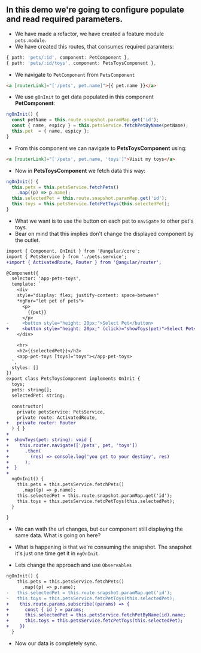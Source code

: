 ## In this demo we're going to configure populate and read required parameters.

* We have made a refactor, we have created a feature module `pets.module`.
* We have created this routes, that consumes required paramters:

```typescript
{ path: 'pets/:id', component: PetComponent },
{ path: 'pets/:id/toys', component: PetsToysComponent },
```
* We navigate to `PetComponent` from `PetsComponent`

```html
<a [routerLink]="['/pets', pet.name]">{{ pet.name }}</a>
```

* We use `gOnInit` to get data populated in this component __PetComponent__:

```typescript
ngOnInit() {
  const petName = this.route.snapshot.paramMap.get('id');
  const { name, espicy } = this.petsService.fetchPetByName(petName);
  this.pet  = { name, espicy };
}
```

* From this component we can navigate to __PetsToysComponent__ using:

```html
<a [routerLink]="['/pets', pet.name, 'toys']">Visit my toys</a>
```

* Now in __PetsToysComponent__ we fetch data this way: 

```typescript
ngOnInit() {
  this.pets = this.petsService.fetchPets()
    .map((p) => p.name);
  this.selectedPet = this.route.snapshot.paramMap.get('id');
  this.toys = this.petsService.fetcPetToys(this.selectedPet);
}
```

* What we want is to use the button on each pet to `navigate` to other pet's toys.
* Bear on mind that this implies don't change the displayed component by the outlet.  

```diff pets-toys.component.ts
import { Component, OnInit } from '@angular/core';
import { PetsService } from './pets.service';
+import { ActivatedRoute, Router } from '@angular/router';

@Component({
  selector: 'app-pets-toys',
  template: `
    <div
    style="display: flex; justify-content: space-between"
    *ngFor="let pet of pets">
      <p>
        {{pet}}
      </p>
-     <button style="height: 20px;">Select Pet</button>
+     <button style="height: 20px;" (click)="showToys(pet)">Select Pet</button>
    </div>

    <hr>
    <h2>{{selectedPet}}</h2>
    <app-pet-toys [toys]="toys"></app-pet-toys>
  `,
  styles: []
})
export class PetsToysComponent implements OnInit {
  toys;
  pets: string[];
  selectedPet: string;

  constructor(
    private petsService: PetsService,
    private route: ActivatedRoute,
+   private router: Router
  ) { }
+
+  showToys(pet: string): void {
+    this.router.navigate(['/pets', pet, 'toys'])
+      .then(
+        (res) => console.log('you get to your destiny', res)
+      );
+  }
+
  ngOnInit() {
    this.pets = this.petsService.fetchPets()
      .map((p) => p.name);
    this.selectedPet = this.route.snapshot.paramMap.get('id');
    this.toys = this.petsService.fetcPetToys(this.selectedPet);
  }

}

```

* We can wath the url changes, but our component still displaying the same data. What is going on here?

* What is happening is that we're consuming the snapshot. The snapshot it's just one time get it in `ngOnInit`.

* Lets change the approach and use `Observables`

```diff pets-toys.component.ts
ngOnInit() {
    this.pets = this.petsService.fetchPets()
      .map((p) => p.name);
-   this.selectedPet = this.route.snapshot.paramMap.get('id');
-   this.toys = this.petsService.fetcPetToys(this.selectedPet);
+    this.route.params.subscribe((params) => {
+      const { id } = params;
+      this.selectedPet = this.petsService.fetchPetByName(id).name;
+      this.toys = this.petsService.fetcPetToys(this.selectedPet);
+    })
  }
```
* Now our data is completely sync.
